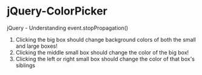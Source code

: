 # jQuery-ColorPicker
jQuery - Understanding event.stopPropagation()

1. Clicking the big box should change background colors of both the small and large boxes!
2. Clicking the middle small box should change the color of the big box!
3. Clicking the left or right small box should change the color of that box's siblings
